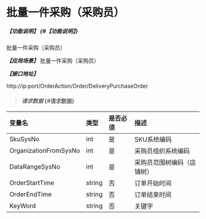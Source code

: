 # 批量一件采购（采购员）

##### _【功能说明】_ {#【功能说明】}

批量一件采购（采购员）

_**【应用场景】**_
批量一件采购（采购员）

_**【接口地址】**_

http://ip:port/OrderAction/Order/DeliveryPurchaseOrder

> #### _请求数据_ {#请求数据}

| 变量名 | 类型 | 是否必须 | 描述 |
| :--- | :--- | :--- | :--- |
| SkuSysNo | int | 是 | SKU系统编码 |
| OrganizationFromSysNo | int | 是 | 采购员组织系统编码 |
| DataRangeSysNo | int | 是 | 采购员范围树编码（店铺树） |
| OrderStartTime | string | 否 | 订单开始时间 |
| OrderEndTime | string | 否 | 订单结束时间 |
| KeyWord| string | 否 | 关键字 |








